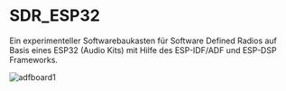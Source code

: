 # SDR_ESP32

Ein experimenteller Softwarebaukasten für Software Defined Radios auf Basis eines ESP32 (Audio Kits) mit Hilfe des ESP-IDF/ADF und ESP-DSP Frameworks. 

![adfboard1](https://github.com/BM45/SDR_ESP32/pics4www/1.jpg)
